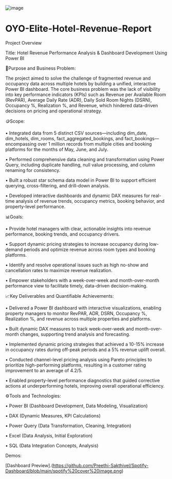 ![image](https://github.com/user-attachments/assets/0766c798-d636-40ac-b493-ae70e8ae638f)

# OYO-Elite-Hotel-Revenue-Report

Project Overview

Title: Hotel Revenue Performance Analysis & Dashboard Development Using Power BI

📅Purpose and Business Problem:

The project aimed to solve the challenge of fragmented revenue and occupancy data across multiple hotels by building a unified, interactive Power BI dashboard. The core business problem was the lack of visibility into key performance indicators (KPIs) such as Revenue per Available Room (RevPAR), Average Daily Rate (ADR), Daily Sold Room Nights (DSRN), Occupancy %, Realization %, and Revenue, which hindered data-driven decisions on pricing and operational strategy.

🪙Scope:

•	Integrated data from 5 distinct CSV sources—including dim_date, dim_hotels, dim_rooms, fact_aggregated_bookings, and fact_bookings—encompassing over 1 million records from multiple cities and booking platforms for the months of May, June, and July.

•	Performed comprehensive data cleaning and transformation using Power Query, including duplicate handling, null value processing, and column renaming for consistency.

•	Built a robust star schema data model in Power BI to support efficient querying, cross-filtering, and drill-down analysis.

•	Developed interactive dashboards and dynamic DAX measures for real-time analysis of revenue trends, occupancy metrics, booking behavior, and property-level performance.

📊Goals:

•	Provide hotel managers with clear, actionable insights into revenue performance, booking trends, and occupancy drivers.

•	Support dynamic pricing strategies to increase occupancy during low-demand periods and optimize revenue across room types and booking platforms.

•	Identify and resolve operational issues such as high no-show and cancellation rates to maximize revenue realization.

•	Empower stakeholders with a week-over-week and month-over-month performance view to facilitate timely, data-driven decision-making.

📈Key Deliverables and Quantifiable Achievements:

•	Delivered a Power BI dashboard with interactive visualizations, enabling property managers to monitor RevPAR, ADR, DSRN, Occupancy %, Realization %, and revenue across multiple properties and platforms.

•	Built dynamic DAX measures to track week-over-week and month-over-month changes, supporting trend analysis and forecasting.

•	Implemented dynamic pricing strategies that achieved a 10-15% increase in occupancy rates during off-peak periods and a 5% revenue uplift overall.

•	Conducted channel-level pricing analysis using Pareto principles to prioritize high-performing platforms, resulting in a customer rating improvement to an average of 4.2/5.

•	Enabled property-level performance diagnostics that guided corrective actions at underperforming hotels, improving overall operational efficiency.

⚙️Tools and Technologies:

•	Power BI (Dashboard Development, Data Modeling, Visualization)

•	DAX (Dynamic Measures, KPI Calculations)

•	Power Query (Data Transformation, Cleaning, Integration)

•	Excel (Data Analysis, Initial Exploration)

•	SQL (Data Integration Concepts, Analysis) 

Demos:

[Dashboard Preview].(https://github.com/Preethi-Sakthivel/Spotify-Dashboard/blob/main/spotify%20cover%20image.png)



